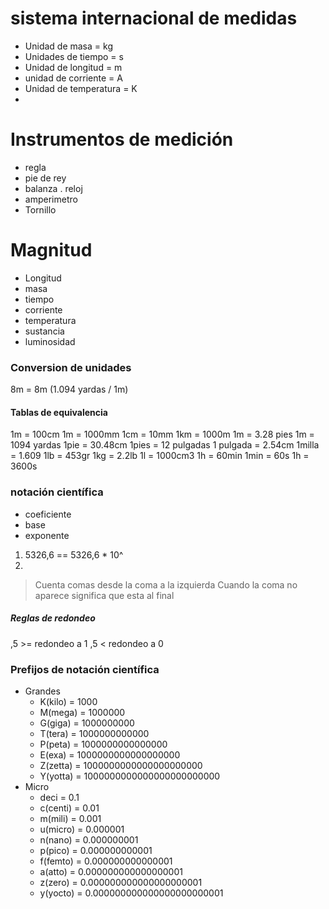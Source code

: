 # sistema internacional de medidas 
- Unidad de masa = kg 
- Unidades de tiempo = s
- Unidad de longitud = m
- unidad de corriente = A
- Unidad de temperatura = K
-
# Instrumentos de medición
- regla
- pie de rey
- balanza
. reloj
- amperimetro
- Tornillo

# Magnitud
- Longitud
- masa
- tiempo
- corriente
- temperatura
- sustancia
- luminosidad

### Conversion de unidades 
8m = 8m (1.094 yardas / 1m)

#### Tablas de equivalencia
1m = 100cm 
1m = 1000mm
1cm = 10mm
1km = 1000m
1m = 3.28 pies
1m = 1094 yardas 
1pie = 30.48cm
1pies = 12 pulgadas
1 pulgada = 2.54cm
1milla = 1.609
1lb = 453gr
1kg = 2.2lb
1l = 1000cm3
1h = 60min
1min = 60s
1h = 3600s
### notación científica
- coeficiente
- base
- exponente
1. 5326,6  == 5326,6 * 10^<cantidad de numeros luego de la coma a la izquierda>
2. 
>Cuenta comas desde la coma a la izquierda
>Cuando la coma no aparece significa que esta al final
##### Reglas de redondeo
,5 >= redondeo a 1
,5 < redondeo a 0

### Prefijos de notación científica
- Grandes
    - K(kilo) = 1000
    - M(mega) = 1000000
    - G(giga) = 1000000000
    - T(tera) = 1000000000000
    - P(peta) = 1000000000000000
    - E(exa) = 1000000000000000000
    - Z(zetta) = 1000000000000000000000
    - Y(yotta) = 1000000000000000000000000
- Micro
    - deci = 0.1
    - c(centi) = 0.01
    - m(mili) = 0.001
    - u(micro) = 0.000001
    - n(nano) = 0.000000001
    - p(pico) = 0.000000000001
    - f(femto) = 0.000000000000001
    - a(atto) = 0.000000000000000001
    - z(zero) = 0.000000000000000000001
    - y(yocto) = 0.000000000000000000000001